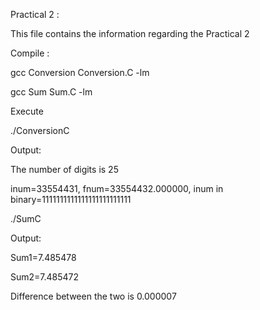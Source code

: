 Practical 2 :

This file contains the information regarding the Practical 2

Compile : 

gcc Conversion Conversion.C -lm

gcc Sum Sum.C -lm

Execute

./ConversionC

Output:

The number of digits is 25

inum=33554431, fnum=33554432.000000, inum in binary=1111111111111111111111111

./SumC

Output:

Sum1=7.485478

Sum2=7.485472

Difference between the two is 0.000007
